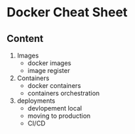 # Docker Cheat Sheet

## Content

1. Images
    - docker images
    - image register
2. Containers
    - docker containers
    - containers orchestration
3. deployments
    - devlopement local
    - moving to production
    - CI/CD
